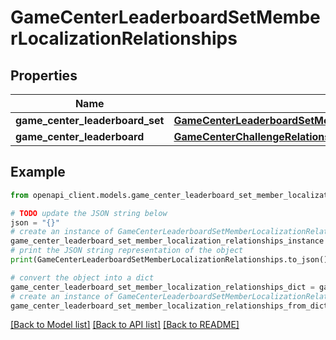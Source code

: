 # GameCenterLeaderboardSetMemberLocalizationRelationships


## Properties

Name | Type | Description | Notes
------------ | ------------- | ------------- | -------------
**game_center_leaderboard_set** | [**GameCenterLeaderboardSetMemberLocalizationRelationshipsGameCenterLeaderboardSet**](GameCenterLeaderboardSetMemberLocalizationRelationshipsGameCenterLeaderboardSet.md) |  | [optional] 
**game_center_leaderboard** | [**GameCenterChallengeRelationshipsLeaderboard**](GameCenterChallengeRelationshipsLeaderboard.md) |  | [optional] 

## Example

```python
from openapi_client.models.game_center_leaderboard_set_member_localization_relationships import GameCenterLeaderboardSetMemberLocalizationRelationships

# TODO update the JSON string below
json = "{}"
# create an instance of GameCenterLeaderboardSetMemberLocalizationRelationships from a JSON string
game_center_leaderboard_set_member_localization_relationships_instance = GameCenterLeaderboardSetMemberLocalizationRelationships.from_json(json)
# print the JSON string representation of the object
print(GameCenterLeaderboardSetMemberLocalizationRelationships.to_json())

# convert the object into a dict
game_center_leaderboard_set_member_localization_relationships_dict = game_center_leaderboard_set_member_localization_relationships_instance.to_dict()
# create an instance of GameCenterLeaderboardSetMemberLocalizationRelationships from a dict
game_center_leaderboard_set_member_localization_relationships_from_dict = GameCenterLeaderboardSetMemberLocalizationRelationships.from_dict(game_center_leaderboard_set_member_localization_relationships_dict)
```
[[Back to Model list]](../README.md#documentation-for-models) [[Back to API list]](../README.md#documentation-for-api-endpoints) [[Back to README]](../README.md)


